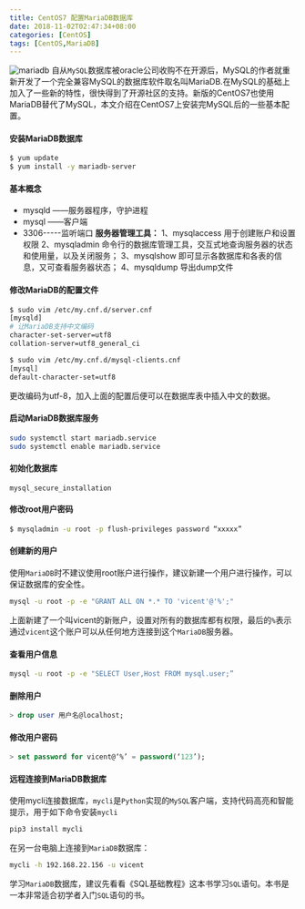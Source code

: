 ```yaml
---
title: CentOS7 配置MariaDB数据库
date: 2018-11-02T02:47:34+08:00
categories: [CentOS]
tags: [CentOS,MariaDB]
---
```


![mariadb](/images/mariadb-logo.png "MariaDB")
自从`MySQL`数据库被oracle公司收购不在开源后，MySQL的作者就重新开发了一个完全兼容MySQL的数据库软件取名叫MariaDB.在MySQL的基础上加入了一些新的特性，很快得到了开源社区的支持。新版的CentOS7也使用MariaDB替代了MySQL，本文介绍在CentOS7上安装完MySQL后的一些基本配置。

<!--more-->

#### 安装MariaDB数据库
```sh
$ yum update
$ yum install -y mariadb-server
```

#### 基本概念
* mysqld ——服务器程序，守护进程
* mysql  ——客户端
* 3306-----监听端口
  **服务器管理工具：**
    1、mysqlaccess    用于创建账户和设置权限
    2、mysqladmin      命令行的数据库管理工具，交互式地查询服务器的状态和使用量，以及关闭服务；
    3、mysqlshow       即可显示各数据库和各表的信息，又可查看服务器状态；
    4、mysqldump      导出dump文件

#### 修改MariaDB的配置文件
```sh
$ sudo vim /etc/my.cnf.d/server.cnf
[mysqld]
# 让MariaDB支持中文编码
character-set-server=utf8
collation-server=utf8_general_ci
```

```sh
$ sudo vim /etc/my.cnf.d/mysql-clients.cnf
[mysql]
default-character-set=utf8
```
更改编码为utf-8，加入上面的配置后便可以在数据库表中插入中文的数据。

#### 启动MariaDB数据库服务
```sh
sudo systemctl start mariadb.service
sudo systemctl enable mariadb.service
```

#### 初始化数据库
    mysql_secure_installation

#### 修改root用户密码
```sh
$ mysqladmin -u root -p flush-privileges password “xxxxx”
```

#### 创建新的用户
使用`MariaDB`时不建议使用root账户进行操作，建议新建一个用户进行操作，可以保证数据库的安全性。
```sh
mysql -u root -p -e "GRANT ALL ON *.* TO 'vicent'@'%';"
```
上面新建了一个叫vicent的新账户，设置对所有的数据库都有权限，最后的`%`表示通过`vicent`这个账户可以从任何地方连接到这个`MariaDB`服务器。

#### 查看用户信息
```sh
mysql -u root -p -e "SELECT User,Host FROM mysql.user;”
```

#### 删除用户
```sql
> drop user 用户名@localhost;
```

#### 修改用户密码
```sql
> set password for vicent@‘%’ = password(‘123’);
```

#### 远程连接到MariaDB数据库
使用mycli连接数据库，`mycli`是`Python`实现的`MySQL`客户端，支持代码高亮和智能提示，用于如下命令安装`mycli`
```sh
pip3 install mycli
```

在另一台电脑上连接到`MariaDB`数据库：
```sh
mycli -h 192.168.22.156 -u vicent
```

学习`MariaDB`数据库，建议先看看《SQL基础教程》这本书学习`SQL`语句。本书是一本非常适合初学者入门`SQL`语句的书。

